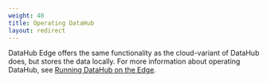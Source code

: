 ```yaml
---
weight: 40
title: Operating DataHub
layout: redirect
---
```


DataHub Edge offers the same functionality as the cloud-variant of DataHub does, but stores the data locally. For more information about operating DataHub, see [Running DataHub on the Edge](/guides/datahub/running-datahub-on-the-edge/). 